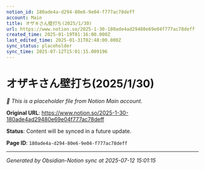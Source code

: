 ```yaml
---
notion_id: 180ade4a-d294-80e6-9e04-f777ac78deff
account: Main
title: オザキさん壁打ち(2025/1/30)
url: https://www.notion.so/2025-1-30-180ade4ad29480e69e04f777ac78deff
created_time: 2025-01-19T01:16:00.000Z
last_edited_time: 2025-01-31T02:48:00.000Z
sync_status: placeholder
sync_time: 2025-07-12T15:01:15.009196
---
```


# オザキさん壁打ち(2025/1/30)

*🔄 This is a placeholder file from Notion Main account.*

**Original URL**: https://www.notion.so/2025-1-30-180ade4ad29480e69e04f777ac78deff

**Status**: Content will be synced in a future update.

**Page ID**: `180ade4a-d294-80e6-9e04-f777ac78deff`

---

*Generated by Obsidian-Notion sync at 2025-07-12 15:01:15*
